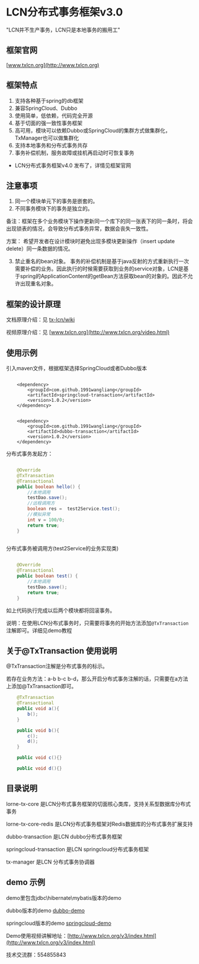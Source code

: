 # LCN分布式事务框架v3.0

  "LCN并不生产事务，LCN只是本地事务的搬用工"

## 框架官网

[www.txlcn.org](http://www.txlcn.org)



## 框架特点

1. 支持各种基于spring的db框架
2. 兼容SpringCloud、Dubbo
3. 使用简单，低依赖，代码完全开源
4. 基于切面的强一致性事务框架
5. 高可用，模块可以依赖Dubbo或SpringCloud的集群方式做集群化，TxManager也可以做集群化
6. 支持本地事务和分布式事务共存
7. 事务补偿机制，服务故障或挂机再启动时可恢复事务

* LCN分布式事务框架v4.0 发布了，详情见框架官网 

## 注意事项

1. 同一个模块单元下的事务是嵌套的。
2. 不同事务模块下的事务是独立的。

备注：框架在多个业务模块下操作更新同一个库下的同一张表下的同一条时，将会出现锁表的情况，会导致分布式事务异常，数据会丧失一致性。

方案：
  希望开发者在设计模块时避免出现多模块更新操作（insert update delete）同一条数据的情况。
  
3. 禁止重名的bean对象。
  事务的补偿机制是基于java反射的方式重新执行一次需要补偿的业务。因此执行的时候需要获取到业务的service对象，LCN是基于spring的ApplicationContent的getBean方法获取bean的对象的。因此不允许出现重名对象。
  


## 框架的设计原理

文档原理介绍：见 [tx-lcn/wiki](https://github.com/1991wangliang/tx-lcn/wiki)

视频原理介绍：见 [www.txlcn.org](http://www.txlcn.org/video.html)


## 使用示例

引入maven文件，根据框架选择SpringCloud或者Dubbo版本

```

    <dependency>
        <groupId>com.github.1991wangliang</groupId>
        <artifactId>springcloud-transaction</artifactId>
        <version>1.0.2</version>
    </dependency>
    
    
    <dependency>
        <groupId>com.github.1991wangliang</groupId>
        <artifactId>dubbo-transaction</artifactId>
        <version>1.0.2</version>
    </dependency>

```

分布式事务发起方：
```java

    @Override
    @TxTransaction
    @Transactional
    public boolean hello() {
        //本地调用
        testDao.save();
        //远程调用方
        boolean res =  test2Service.test();
        //模拟异常
        int v = 100/0;
        return true;
    }
    
```

分布式事务被调用方(test2Service的业务实现类)
```java

    @Override
    @Transactional
    public boolean test() {
        //本地调用
        testDao.save();
        return true;
    }

```

如上代码执行完成以后两个模块都将回滚事务。

说明：在使用LCN分布式事务时，只需要将事务的开始方法添加`@TxTransaction`注解即可。详细见demo教程

## 关于@TxTransaction 使用说明

  @TxTransaction注解是分布式事务的标示。
  
  若存在业务方法：a-b b-c b-d，那么开启分布式事务注解的话，只需要在a方法上添加@TxTransaction即可。
  
```java
    @TxTransaction
    @Transactional
    public void a(){
        b();
    }

    public void b(){
        c();
        d();
    }

    public void c(){}

    public void d(){}
```

## 目录说明

lorne-tx-core 是LCN分布式事务框架的切面核心类库，支持关系型数据库分布式事务

lorne-tx-core-redis 是LCN分布式事务框架对Redis数据库的分布式事务扩展支持

dubbo-transaction 是LCN dubbo分布式事务框架

springcloud-transaction 是LCN springcloud分布式事务框架

tx-manager 是LCN 分布式事务协调器





## demo 示例

demo里包含jdbc\hibernate\mybatis版本的demo

dubbo版本的demo [dubbo-demo](https://github.com/1991wangliang/dubbo-lcn-demo)

springcloud版本的demo [springcloud-demo](https://github.com/1991wangliang/springcloud-lcn-demo)

Demo使用视频讲解地址：[http://www.txlcn.org/v3/index.html](http://www.txlcn.org/v3/index.html)  

技术交流群：554855843
